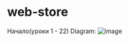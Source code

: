 # web-store
Начало(уроки 1 - 22)
Diagram: ![image](https://user-images.githubusercontent.com/113936244/221415132-993ad673-5f8d-41c9-bafe-c48ee3a4367a.png)
